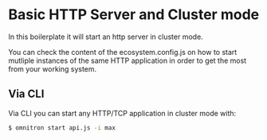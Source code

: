 
# Basic HTTP Server and Cluster mode

In this boilerplate it will start an http server in cluster mode.

You can check the content of the ecosystem.config.js on how to start mutliple instances of the same HTTP application in order to get the most from your working system.

## Via CLI

Via CLI you can start any HTTP/TCP application in cluster mode with:

```bash
$ omnitron start api.js -i max
```
